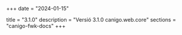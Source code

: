 +++
date        = "2024-01-15"

title       = "3.1.0"
description = "Versió 3.1.0 canigo.web.core"
sections    = "canigo-fwk-docs"
+++